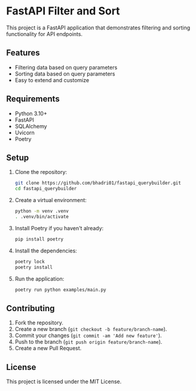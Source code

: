 # FastAPI Filter and Sort

This project is a FastAPI application that demonstrates filtering and sorting functionality for API endpoints.

## Features

- Filtering data based on query parameters
- Sorting data based on query parameters
- Easy to extend and customize

## Requirements

- Python 3.10+
- FastAPI
- SQLAlchemy
- Uvicorn
- Poetry

## Setup

1. Clone the repository:
    ```sh
    git clone https://github.com/bhadri01/fastapi_querybuilder.git
    cd fastapi_querybuilder
    ```
2. Create a virtual environment:
    ```sh
    python -m venv .venv
    . .venv/bin/activate
    ```

3. Install Poetry if you haven't already:
    ```sh
    pip install poetry
    ```

4. Install the dependencies:
    ```sh
    poetry lock
    poetry install
    ```

5. Run the application:
    ```sh
    poetry run python examples/main.py
    ```

## Contributing

1. Fork the repository.
2. Create a new branch (`git checkout -b feature/branch-name`).
3. Commit your changes (`git commit -am 'Add new feature'`).
4. Push to the branch (`git push origin feature/branch-name`).
5. Create a new Pull Request.

## License

This project is licensed under the MIT License.
